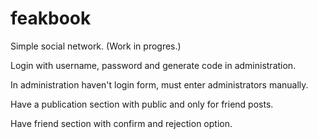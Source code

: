 # feakbook

Simple social network. (Work in progres.)

Login with username, password and generate code in administration.

In administration haven't login form, must enter administrators manually.

Have a publication section with public and only for friend posts.

Have friend section with confirm and rejection option.



